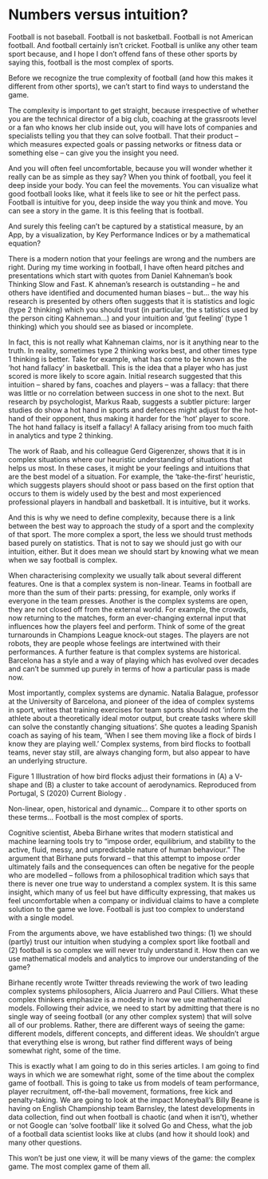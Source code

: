 Numbers versus intuition?
=========================

Football is not baseball. Football is not basketball. 
Football is not American football. And football certainly isn’t cricket. 
Football is unlike any other team sport because, 
and I hope I don’t offend fans of these other sports by saying this,
football is the most complex of sports. 

Before we recognize the true complexity of football 
(and how this makes it different from other sports), we 
can’t start to find ways to understand the game.

The complexity is important to get straight, 
because irrespective of whether you are the 
technical director of a big club, coaching at the grassroots level 
or a fan who knows her club inside out, you will have lots of 
companies and specialists telling you that they can solve football. 
That their product – which measures expected goals or passing networks or 
fitness data or something else – can give you the insight you need.

And you will often feel uncomfortable, because you will wonder whether it really can be as simple as they say?
When you think of football, you feel it deep inside your body. You can feel the movements. 
You can visualize what good football looks like, what it feels like to see or hit the perfect pass. 
Football is intuitive for you, deep inside the way you think and move. You can see a story in the game. 
It is this feeling that is football.  

And surely this feeling can’t be captured by a statistical measure, by an App, by a visualization, 
by Key Performance Indices or by a mathematical equation?

There is a modern notion that your feelings are wrong and the numbers are right. 
During my time working in football, I have often heard pitches and presentations 
which start with quotes from Daniel Kahneman’s book Thinking Slow and Fast. K
ahneman’s research is outstanding – he and others have identified and documented 
human biases – but… the way his research is presented by others often suggests that it 
is statistics and logic (type 2 thinking) which you should trust (in particular, the s
tatistics used by the person citing Kahneman…) and your intuition and ‘gut feeling’ (type 1 thinking) 
which you should see as biased or incomplete. 

In fact, this is not really what Kahneman claims, nor is it anything near to the truth. In reality, sometimes type 2 thinking works best, and other times type 1 thinking is better. Take for example, what has come to be known as the ‘hot hand fallacy’ in basketball. This is the idea that a player who has just scored is more likely to score again. Initial research suggested that this intuition – shared by fans, coaches and players – was a fallacy:  that there was little or no correlation between success in one shot to the next. But research by psychologist, Markus Raab, suggests a subtler picture: larger studies do show a hot hand in sports and defences might adjust for the hot-hand of their opponent, thus making it harder for the ‘hot’ player to score. The hot hand fallacy is itself a fallacy! A fallacy arising from too much faith in analytics and type 2 thinking.

The work of Raab, and his colleague Gerd Gigerenzer, shows that it is in complex situations where our heuristic understanding of situations that helps us most. In these cases, it might be your feelings and intuitions that are the best model of a situation. For example, the ‘take-the-first’ heuristic, which suggests players should shoot or pass based on the first option that occurs to them is widely used by the best and most experienced professional players in handball and basketball. It is intuitive, but it works.

And this is why we need to define complexity, because there is a link between the best way to approach the study of a sport and the complexity of that sport. The more complex a sport, the less we should trust methods based purely on statistics. That is not to say we should just go with our intuition, either. But it does mean we should start by knowing what we mean when we say football is complex.

When characterising complexity we usually talk about several different features. One is that a complex system is non-linear. Teams in football are more than the sum of their parts: pressing, for example, only works if everyone in the team presses. Another is the complex systems are open, they are not closed off from the external world. For example, the crowds, now returning to the matches, form an ever-changing external input that influences how the players feel and perform. Think of some of the great turnarounds in Champions League knock-out stages. The players are not robots, they are people whose feelings are intertwined with their performances. A further feature is that complex systems are historical. Barcelona has a style and a way of playing which has evolved over decades and can’t be summed up purely in terms of how a particular pass is made now. 

Most importantly, complex systems are dynamic. Natalia Balague, professor at the University of Barcelona, and pioneer of the idea of complex systems in sport, writes that training exercises for team sports should not ‘inform the athlete about a theoretically ideal motor output, but create tasks where skill can solve the constantly changing situations’. She quotes a leading Spanish coach as saying of his team, ‘When I see them moving like a flock of birds I know they are playing well.’  Complex systems, from bird flocks to football teams, never stay still, are always changing form, but also appear to have an underlying structure.

 
Figure 1 Illustration of how bird flocks adjust their formations in (A) a V-shape and  (B) a cluster to take account of aerodynamics. Reproduced from Portugal, S (2020) Current Biology .

Non-linear, open, historical and dynamic… Compare it to other sports on these terms… Football is the most complex of sports.

Cognitive scientist, Abeba Birhane writes that modern statistical and machine learning tools try to “impose order, equilibrium, and stability to the active, fluid, messy, and unpredictable nature of human behaviour.”  The argument that Birhane puts forward – that this attempt to impose order ultimately fails and the consequences can often be negative for the people who are modelled – follows from a philosophical tradition which says that there is never one true way to understand a complex system. It is this same insight, which many of us feel but have difficulty expressing, that makes us feel uncomfortable when a company or individual claims to have a complete solution to the game we love.  Football is just too complex to understand with a single model.

From the arguments above, we have established two things: (1) we should (partly) trust our intuition when studying a complex sport like football and (2) football is so complex we will never truly understand it. How then can we use mathematical models and analytics to improve our understanding of the game? 

Birhane recently wrote Twitter threads reviewing the work of two leading complex systems philosophers, Alicia Juarrero and Paul Cilliers. What these complex thinkers emphasize is a modesty in how we use mathematical models. Following their advice, we need to start by admitting that there is no single way of seeing football (or any other complex system) that will solve all of our problems. Rather, there are different ways of seeing the game: different models, different concepts, and different ideas. We shouldn’t argue that everything else is wrong, but rather find different ways of being somewhat right, some of the time. 

This is exactly what I am going to do in this series articles. I am going to find ways in which we are somewhat right, some of the time about the complex game of football. This is going to take us from models of team performance, player recruitment, off-the-ball movement, formations, free kick and penalty-taking. We are going to look at the impact Moneyball’s Billy Beane is having on English Championship team Barnsley, the latest developments in data collection, find out when football is chaotic (and when it isn’t), whether or not Google can ‘solve football’ like it solved Go and Chess, what the job of a football data scientist looks like at clubs (and how it should look) and many other questions. 

This won’t be just one view, it will be many views of the game: the complex game. The most complex game of them all.

